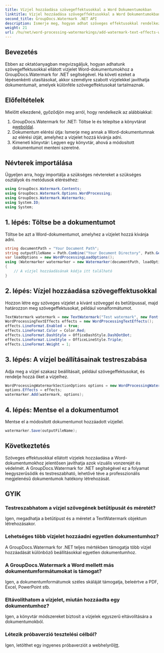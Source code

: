 ```yaml
---
title: Vízjel hozzáadása szövegeffektusokkal a Word Dokumentumokban
linktitle: Vízjel hozzáadása szövegeffektusokkal a Word Dokumentumokban
second_title: GroupDocs.Watermark .NET API
description: Ismerje meg, hogyan adhat szöveges effektusokkal rendelkező egyéni vízjeleket Word-dokumentumokhoz a GroupDocs.Watermark for .NET segítségével. A dokumentumok biztonsága és látványossága erőfeszítés nélkül.
weight: 21
url: /hu/net/word-processing-watermarkings/add-watermark-text-effects-word-docs/
---
```

## Bevezetés
Ebben az oktatóanyagban megvizsgáljuk, hogyan adhatunk szövegeffektusokkal ellátott vízjelet Word-dokumentumokhoz a GroupDocs.Watermark for .NET segítségével. Ha követi ezeket a lépésenkénti utasításokat, akkor személyre szabott vízjelekkel javíthatja dokumentumait, amelyek különféle szövegeffektusokat tartalmaznak.
## Előfeltételek
Mielőtt elkezdené, győződjön meg arról, hogy rendelkezik az alábbiakkal:
1.  GroupDocs.Watermark for .NET: Töltse le és telepítse a könyvtárat a[weboldal](https://releases.groupdocs.com/Watermark/net/).
2. Dokumentum elérési útja: Ismerje meg annak a Word-dokumentumnak az elérési útját, amelyhez a vízjelet hozzá kívánja adni.
3. Kimeneti könyvtár: Legyen egy könyvtár, ahová a módosított dokumentumot menteni szeretné.

## Névterek importálása
Ügyeljen arra, hogy importálja a szükséges névtereket a szükséges osztályok és metódusok eléréséhez:
```csharp
using GroupDocs.Watermark.Contents;
using GroupDocs.Watermark.Options.WordProcessing;
using GroupDocs.Watermark.Watermarks;
using System.IO;
using System;
```
## 1. lépés: Töltse be a dokumentumot
Töltse be azt a Word-dokumentumot, amelyhez a vízjelet hozzá kívánja adni.
```csharp
string documentPath = "Your Document Path";
string outputFileName = Path.Combine("Your Document Directory", Path.GetFileName(documentPath));
var loadOptions = new WordProcessingLoadOptions();
using (Watermarker watermarker = new Watermarker(documentPath, loadOptions))
{
    // A vízjel hozzáadásának kódja itt található
}
```
## 2. lépés: Vízjel hozzáadása szövegeffektusokkal
Hozzon létre egy szöveges vízjelet a kívánt szöveggel és betűtípussal, majd határozzon meg szövegeffektusokat, például vonalformátumot.
```csharp
TextWatermark watermark = new TextWatermark("Test watermark", new Font("Arial", 19));
WordProcessingTextEffects effects = new WordProcessingTextEffects();
effects.LineFormat.Enabled = true;
effects.LineFormat.Color = Color.Red;
effects.LineFormat.DashStyle = OfficeDashStyle.DashDotDot;
effects.LineFormat.LineStyle = OfficeLineStyle.Triple;
effects.LineFormat.Weight = 1;
```
## 3. lépés: A vízjel beállításainak testreszabása
Adja meg a vízjel szakasz beállításait, például szövegeffektusokat, és rendelje hozzá őket a vízjelhez.
```csharp
WordProcessingWatermarkSectionOptions options = new WordProcessingWatermarkSectionOptions();
options.Effects = effects;
watermarker.Add(watermark, options);
```
## 4. lépés: Mentse el a dokumentumot
Mentse el a módosított dokumentumot hozzáadott vízjellel.
```csharp
watermarker.Save(outputFileName);
```

## Következtetés
Szöveges effektusokkal ellátott vízjelek hozzáadása a Word-dokumentumokhoz jelentősen javíthatja azok vizuális vonzerejét és védelmét. A GroupDocs.Watermark for .NET segítségével ez a folyamat leegyszerűsödik és testreszabható, lehetővé téve a professzionális megjelenésű dokumentumok hatékony létrehozását.
## GYIK
### Testreszabhatom a vízjel szövegének betűtípusát és méretét?
Igen, megadhatja a betűtípust és a méretet a TextWatermark objektum létrehozásakor.
### Lehetséges több vízjelet hozzáadni egyetlen dokumentumhoz?
A GroupDocs.Watermark for .NET teljes mértékben támogatja több vízjel hozzáadását különböző beállításokkal egyetlen dokumentumhoz.
### A GroupDocs.Watermark a Word mellett más dokumentumformátumokat is támogat?
Igen, a dokumentumformátumok széles skáláját támogatja, beleértve a PDF, Excel, PowerPoint stb.
### Eltávolíthatom a vízjelet, miután hozzáadta egy dokumentumhoz?
Igen, a könyvtár módszereket biztosít a vízjelek egyszerű eltávolítására a dokumentumokból.
### Létezik próbaverzió tesztelési célból?
 Igen, letölthet egy ingyenes próbaverziót a webhelyről[itt](https://releases.groupdocs.com/).
